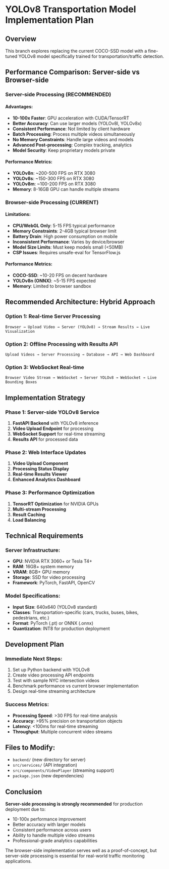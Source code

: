 # YOLOv8 Transportation Model Implementation Plan

## Overview
This branch explores replacing the current COCO-SSD model with a fine-tuned YOLOv8 model specifically trained for transportation/traffic detection.

## Performance Comparison: Server-side vs Browser-side

### Server-side Processing (RECOMMENDED)

#### Advantages:
- **10-100x Faster**: GPU acceleration with CUDA/TensorRT
- **Better Accuracy**: Can use larger models (YOLOv8l, YOLOv8x)
- **Consistent Performance**: Not limited by client hardware
- **Batch Processing**: Process multiple videos simultaneously
- **No Memory Constraints**: Handle large videos and models
- **Advanced Post-processing**: Complex tracking, analytics
- **Model Security**: Keep proprietary models private

#### Performance Metrics:
- **YOLOv8n**: ~200-500 FPS on RTX 3080
- **YOLOv8s**: ~150-300 FPS on RTX 3080
- **YOLOv8m**: ~100-200 FPS on RTX 3080
- **Memory**: 8-16GB GPU can handle multiple streams

### Browser-side Processing (CURRENT)

#### Limitations:
- **CPU/WebGL Only**: 5-15 FPS typical performance
- **Memory Constraints**: 2-4GB typical browser limit
- **Battery Drain**: High power consumption on mobile
- **Inconsistent Performance**: Varies by device/browser
- **Model Size Limits**: Must keep models small (<50MB)
- **CSP Issues**: Requires unsafe-eval for TensorFlow.js

#### Performance Metrics:
- **COCO-SSD**: ~10-20 FPS on decent hardware
- **YOLOv8n (ONNX)**: ~5-15 FPS expected
- **Memory**: Limited to browser sandbox

## Recommended Architecture: Hybrid Approach

### Option 1: Real-time Server Processing
```
Browser → Upload Video → Server (YOLOv8) → Stream Results → Live Visualization
```

### Option 2: Offline Processing with Results API
```
Upload Videos → Server Processing → Database → API → Web Dashboard
```

### Option 3: WebSocket Real-time
```
Browser Video Stream → WebSocket → Server YOLOv8 → WebSocket → Live Bounding Boxes
```

## Implementation Strategy

### Phase 1: Server-side YOLOv8 Service
1. **FastAPI Backend** with YOLOv8 inference
2. **Video Upload Endpoint** for processing
3. **WebSocket Support** for real-time streaming
4. **Results API** for processed data

### Phase 2: Web Interface Updates  
1. **Video Upload Component**
2. **Processing Status Display**
3. **Real-time Results Viewer**
4. **Enhanced Analytics Dashboard**

### Phase 3: Performance Optimization
1. **TensorRT Optimization** for NVIDIA GPUs
2. **Multi-stream Processing**
3. **Result Caching**
4. **Load Balancing**

## Technical Requirements

### Server Infrastructure:
- **GPU**: NVIDIA RTX 3060+ or Tesla T4+
- **RAM**: 16GB+ system memory
- **VRAM**: 8GB+ GPU memory
- **Storage**: SSD for video processing
- **Framework**: PyTorch, FastAPI, OpenCV

### Model Specifications:
- **Input Size**: 640x640 (YOLOv8 standard)
- **Classes**: Transportation-specific (cars, trucks, buses, bikes, pedestrians, etc.)
- **Format**: PyTorch (.pt) or ONNX (.onnx)
- **Quantization**: INT8 for production deployment

## Development Plan

### Immediate Next Steps:
1. Set up Python backend with YOLOv8
2. Create video processing API endpoints
3. Test with sample NYC intersection videos
4. Benchmark performance vs current browser implementation
5. Design real-time streaming architecture

### Success Metrics:
- **Processing Speed**: >30 FPS for real-time analysis
- **Accuracy**: >95% precision on transportation objects
- **Latency**: <100ms for real-time streaming
- **Throughput**: Multiple concurrent video streams

## Files to Modify:
- `backend/` (new directory for server)
- `src/services/` (API integration)
- `src/components/VideoPlayer` (streaming support)
- `package.json` (new dependencies)

## Conclusion

**Server-side processing is strongly recommended** for production deployment due to:
- 10-100x performance improvement
- Better accuracy with larger models
- Consistent performance across users
- Ability to handle multiple video streams
- Professional-grade analytics capabilities

The browser-side implementation serves well as a proof-of-concept, but server-side processing is essential for real-world traffic monitoring applications.